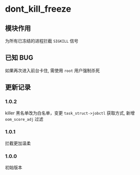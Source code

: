 # dont_kill_freeze
## 模块作用
为所有已冻结的进程拦截 `SIGKILL` 信号

## 已知 BUG
如果再次进入前台卡住, 需使用 `root` 用户强制杀死

## 更新记录
### 1.0.2
killer 黑名单改为白名单，变更 `task_struct->jobctl` 获取方式, 新增 `oom_score_adj` 过滤
### 1.0.1
拦截更加温柔
### 1.0.0
初始版本
